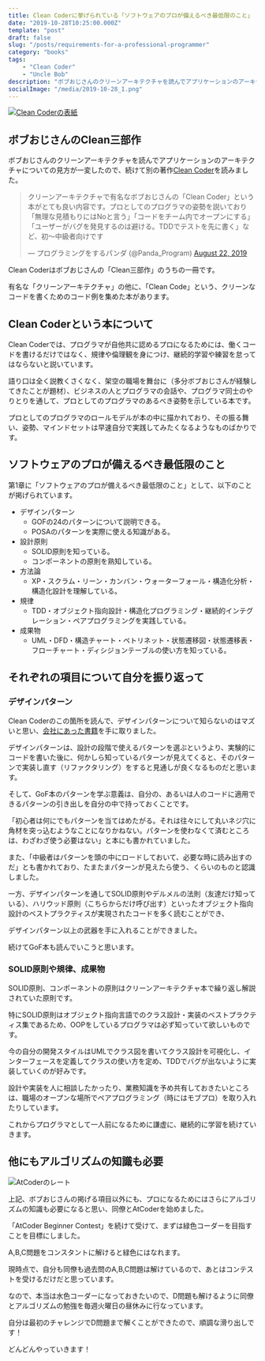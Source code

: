 ```yaml
---
title: Clean Coderに挙げられている「ソフトウェアのプロが備えるべき最低限のこと」
date: "2019-10-28T10:25:00.000Z"
template: "post"
draft: false
slug: "/posts/requirements-for-a-professional-programmer"
category: "books"
tags: 
    - "Clean Coder"
    - "Uncle Bob"
description: "ボブおじさんのクリーンアーキテクチャを読んでアプリケーションのアーキテクチャについての見方が一変したので、続けて別の著作Clean Coderを読みました。"
socialImage: "/media/2019-10-28_1.png"
---
```


[![Clean Coderの表紙](/media/2019-10-28_1.jpg)](https://amzn.to/31M8jU0)

## ボブおじさんのClean三部作


ボブおじさんのクリーンアーキテクチャを読んでアプリケーションのアーキテクチャについての見方が一変したので、続けて別の著作[Clean Coder](https://amzn.to/31M8jU0)を読みました。

<blockquote class="twitter-tweet"><p lang="ja" dir="ltr">クリーンアーキテクチャで有名なボブおじさんの「Clean Coder」という本がとても良い内容です。プロとしてのプログラマの姿勢を説いており「無理な見積もりにはNoと言う」「コードをチーム内でオープンにする」「ユーザーがバグを発見するのは避ける。TDDでテストを先に書く」など、初〜中級者向けです</p>&mdash; プログラミングをするパンダ (@Panda_Program) <a href="https://twitter.com/Panda_Program/status/1164444525210640384?ref_src=twsrc%5Etfw">August 22, 2019</a></blockquote>

Clean Coderはボブおじさんの「Clean三部作」のうちの一冊です。

有名な「クリーンアーキテクチャ」の他に、「Clean Code」という、クリーンなコードを書くためのコード例を集めた本があります。

## Clean Coderという本について
Clean Coderでは、プログラマが自他共に認めるプロになるためには、働くコードを書けるだけではなく、規律や倫理観を身につけ、継続的学習や練習を怠ってはならないと説いています。

語り口は全く説教くさくなく、架空の職場を舞台に（多分ボブおじさんが経験してきたことが題材）、ビジネスの人とプログラマの会話や、プログラマ同士のやりとりを通して、プロとしてのプログラマのあるべき姿勢を示している本です。

プロとしてのプログラマのロールモデルが本の中に描かれており、その振る舞い、姿勢、マインドセットは早速自分で実践してみたくなるようなものばかりです。

## ソフトウェアのプロが備えるべき最低限のこと
第1章に「ソフトウェアのプロが備えるべき最低限のこと」として、以下のことが掲げられています。

 - デザインパターン
    - GOFの24のパターンについて説明できる。
    - POSAのパターンを実際に使える知識がある。
- 設計原則
    - SOLID原則を知っている。
    - コンポーネントの原則を熟知している。
- 方法論
    - XP・スクラム・リーン・カンバン・ウォーターフォール・構造化分析・構造化設計を理解している。 
- 規律
    - TDD・オブジェクト指向設計・構造化プログラミング・継続的インテグレーション・ペアプログラミングを実践している。 
- 成果物
    - UML・DFD・構造チャート・ペトリネット・状態遷移図・状態遷移表・フローチャート・ディシジョンテーブルの使い方を知っている。

## それぞれの項目について自分を振り返って
### デザインパターン
Clean Coderのこの箇所を読んで、デザインパターンについて知らないのはマズいと思い、[会社にあった書籍](https://amzn.to/2PojoIl)を手に取りました。

デザインパターンは、設計の段階で使えるパターンを選ぶというより、実験的にコードを書いた後に、何かしら知っているパターンが見えてくると、そのパターンで実装し直す（リファクタリング）をすると見通しが良くなるものだと思います。

そして、GoF本のパターンを学ぶ意義は、自分の、あるいは人のコードに適用できるパターンの引き出しを自分の中で持っておくことです。

「初心者は何にでもパターンを当てはめたがる。それは往々にして丸いネジ穴に角材を突っ込むようなことになりかねない。パターンを使わなくて済むところは、わざわざ使う必要はない」と本にも書かれていました。

また、「中級者はパターンを頭の中にロードしておいて、必要な時に読み出すのだ」とも書かれており、たまたまパターンが見えたら使う、くらいのものと認識しました。

一方、デザインパターンを通してSOLID原則やデルメルの法則（友達だけ知っている）、ハリウッド原則（こちらからだけ呼び出す）といったオブジェクト指向設計のベストプラクティスが実現されたコードを多く読むことができ、

デザインパターン以上の武器を手に入れることができました。

続けてGoF本も読んでいこうと思います。

### SOLID原則や規律、成果物
SOLID原則、コンポーネントの原則はクリーンアーキテクチャ本で繰り返し解説されていた原則です。

特にSOLID原則はオブジェクト指向言語でのクラス設計・実装のベストプラクティス集であるため、OOPをしているプログラマは必ず知っていて欲しいものです。

今の自分の開発スタイルはUMLでクラス図を書いてクラス設計を可視化し、インターフェースを定義してクラスの使い方を定め、TDDでバグが出ないように実装していくのが好みです。

設計や実装を人に相談したかったり、業務知識を予め共有しておきたいところは、職場のオープンな場所でペアプログラミング（時にはモブプロ）を取り入れたりしています。

これからプログラマとして一人前になるために謙虚に、継続的に学習を続けていきます。

## 他にもアルゴリズムの知識も必要

![AtCoderのレート](/media/2019-10-28_2.png)

上記、ボブおじさんの掲げる項目以外にも、プロになるためにはさらにアルゴリズムの知識も必要になると思い、同僚とAtCoderを始めました。

「AtCoder Beginner Contest」を続けて受けて、まずは緑色コーダーを目指すことを目標にしました。

A,B,C問題をコンスタントに解けると緑色にはなれます。

現時点で、自分も同僚も過去問のA,B,C問題は解けているので、あとはコンテストを受けるだけだと思っています。

なので、本当は水色コーダーになっておきたいので、D問題も解けるように同僚とアルゴリズムの勉強を毎週火曜日の昼休みに行なっています。

自分は最初のチャレンジでD問題まで解くことができたので、順調な滑り出しです！

どんどんやっていきます！
